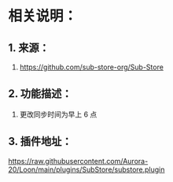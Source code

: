# 相关说明：

## 1. 来源：

1. https://github.com/sub-store-org/Sub-Store

## 2. 功能描述：

1. 更改同步时间为早上 6 点

## 3. 插件地址：

https://raw.githubusercontent.com/Aurora-20/Loon/main/plugins/SubStore/substore.plugin
